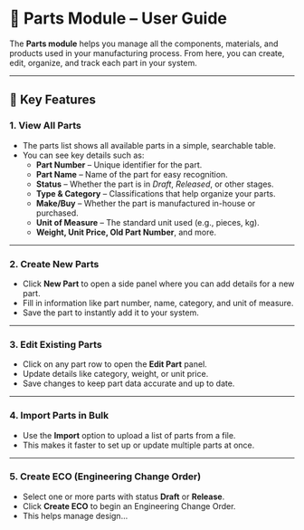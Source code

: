 # 📘 Parts Module – User Guide

The **Parts module** helps you manage all the components, materials, and products used in your manufacturing process. From here, you can create, edit, organize, and track each part in your system.

---

## 🔑 Key Features

### 1. View All Parts

- The parts list shows all available parts in a simple, searchable table.
- You can see key details such as:
  - **Part Number** – Unique identifier for the part.
  - **Part Name** – Name of the part for easy recognition.
  - **Status** – Whether the part is in _Draft_, _Released_, or other stages.
  - **Type & Category** – Classifications that help organize your parts.
  - **Make/Buy** – Whether the part is manufactured in-house or purchased.
  - **Unit of Measure** – The standard unit used (e.g., pieces, kg).
  - **Weight, Unit Price, Old Part Number**, and more.

---

### 2. Create New Parts

- Click **New Part** to open a side panel where you can add details for a new part.
- Fill in information like part number, name, category, and unit of measure.
- Save the part to instantly add it to your system.

---

### 3. Edit Existing Parts

- Click on any part row to open the **Edit Part** panel.
- Update details like category, weight, or unit price.
- Save changes to keep part data accurate and up to date.

---

### 4. Import Parts in Bulk

- Use the **Import** option to upload a list of parts from a file.
- This makes it faster to set up or update multiple parts at once.

---

### 5. Create ECO (Engineering Change Order)

- Select one or more parts with status **Draft** or **Release**.
- Click **Create ECO** to begin an Engineering Change Order.
- This helps manage design...
